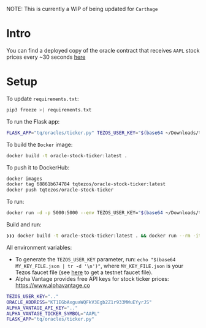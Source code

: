 
NOTE: This is currently a WIP of being updated for `Carthage`

# Intro

You can find a deployed copy of the oracle contract that receives
`AAPL` stock prices every ~30 seconds [here](https://better-call.dev/babylon/KT1EGbAxguaWQFkV3Egb2Z1r933MWuEYyrJS/operations)

# Setup

To update `requirements.txt`:

```bash
pip3 freeze >| requirements.txt
```

To run the Flask app:

```bash
FLASK_APP="tq/oracles/ticker.py" TEZOS_USER_KEY="$(base64 ~/Downloads/tz1R3vJ5TV8Y5pVj8dicBR23Zv8JArusDkYr.json | tr -d '\n')" ORACLE_ADDRESS="KT1EGbAxguaWQFkV3Egb2Z1r933MWuEYyrJS" ALPHA_VANTAGE_API_KEY=".." ALPHA_VANTAGE_TICKER_SYMBOL="AAPL" flask run
```

To build the `Docker` image:

```bash
docker build -t oracle-stock-ticker:latest .
```

To push it to DockerHub:

```bash
docker images
docker tag 68861b674784 tqtezos/oracle-stock-ticker:latest 
docker push tqtezos/oracle-stock-ticker
```

To run:

```bash
docker run -d -p 5000:5000 --env TEZOS_USER_KEY="$(base64 ~/Downloads/tz1R3vJ5TV8Y5pVj8dicBR23Zv8JArusDkYr.json | tr -d '\n')" --env ORACLE_ADDRESS="KT1EGbAxguaWQFkV3Egb2Z1r933MWuEYyrJS" --env ALPHA_VANTAGE_API_KEY=".." --env ALPHA_VANTAGE_TICKER_SYMBOL="AAPL" oracle-stock-ticker
```

Build and run:

```bash
❯❯❯ docker build -t oracle-stock-ticker:latest . && docker run --rm -it -p 5000:5000 --env TEZOS_USER_KEY="$(base64 ~/Downloads/tz1R3vJ5TV8Y5pVj8dicBR23Zv8JArusDkYr.json | tr -d '\n')" --env ORACLE_ADDRESS="KT1EGbAxguaWQFkV3Egb2Z1r933MWuEYyrJS" --env ALPHA_VANTAGE_API_KEY=".." --env ALPHA_VANTAGE_TICKER_SYMBOL="AAPL" --env FLASK_APP="tq/oracles/ticker.py" oracle-stock-ticker
```

All environment variables:

- To generate the `TEZOS_USER_KEY` parameter, run: `echo "$(base64 MY_KEY_FILE.json | tr -d '\n')"`,
  where `MY_KEY_FILE.json` is your Tezos faucet file (see [here](https://faucet.tzalpha.net/) to get a testnet faucet file).
- Alpha Vantage provides free API keys for stock ticker prices: https://www.alphavantage.co

```bash
TEZOS_USER_KEY=".."
ORACLE_ADDRESS="KT1EGbAxguaWQFkV3Egb2Z1r933MWuEYyrJS"
ALPHA_VANTAGE_API_KEY=".."
ALPHA_VANTAGE_TICKER_SYMBOL="AAPL"
FLASK_APP="tq/oracles/ticker.py"
```

